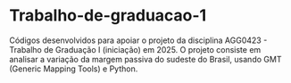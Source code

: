 # Trabalho-de-graduacao-1
Códigos desenvolvidos para apoiar o projeto da disciplina AGG0423 - Trabalho de Graduação I (iniciação) em 2025. O projeto consiste em analisar a variação da margem passiva do sudeste do Brasil, usando GMT (Generic Mapping Tools) e Python.
